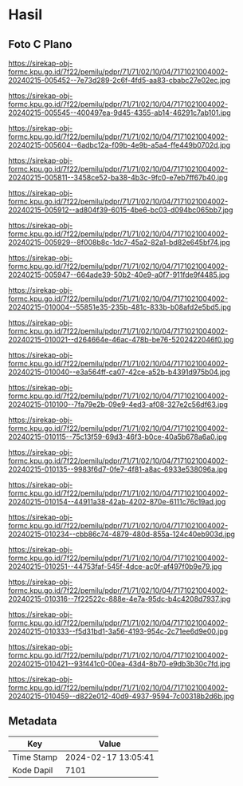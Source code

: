 # Hasil

## Foto C Plano

https://sirekap-obj-formc.kpu.go.id/7f22/pemilu/pdpr/71/71/02/10/04/7171021004002-20240215-005452--7e73d289-2c6f-4fd5-aa83-cbabc27e02ec.jpg

https://sirekap-obj-formc.kpu.go.id/7f22/pemilu/pdpr/71/71/02/10/04/7171021004002-20240215-005545--400497ea-9d45-4355-ab14-46291c7ab101.jpg

https://sirekap-obj-formc.kpu.go.id/7f22/pemilu/pdpr/71/71/02/10/04/7171021004002-20240215-005604--6adbc12a-f09b-4e9b-a5a4-ffe449b0702d.jpg

https://sirekap-obj-formc.kpu.go.id/7f22/pemilu/pdpr/71/71/02/10/04/7171021004002-20240215-005811--3458ce52-ba38-4b3c-9fc0-e7eb7ff67b40.jpg

https://sirekap-obj-formc.kpu.go.id/7f22/pemilu/pdpr/71/71/02/10/04/7171021004002-20240215-005912--ad804f39-6015-4be6-bc03-d094bc065bb7.jpg

https://sirekap-obj-formc.kpu.go.id/7f22/pemilu/pdpr/71/71/02/10/04/7171021004002-20240215-005929--8f008b8c-1dc7-45a2-82a1-bd82e645bf74.jpg

https://sirekap-obj-formc.kpu.go.id/7f22/pemilu/pdpr/71/71/02/10/04/7171021004002-20240215-005947--664ade39-50b2-40e9-a0f7-911fde9f4485.jpg

https://sirekap-obj-formc.kpu.go.id/7f22/pemilu/pdpr/71/71/02/10/04/7171021004002-20240215-010004--55851e35-235b-481c-833b-b08afd2e5bd5.jpg

https://sirekap-obj-formc.kpu.go.id/7f22/pemilu/pdpr/71/71/02/10/04/7171021004002-20240215-010021--d264664e-46ac-478b-be76-5202422046f0.jpg

https://sirekap-obj-formc.kpu.go.id/7f22/pemilu/pdpr/71/71/02/10/04/7171021004002-20240215-010040--e3a564ff-ca07-42ce-a52b-b4391d975b04.jpg

https://sirekap-obj-formc.kpu.go.id/7f22/pemilu/pdpr/71/71/02/10/04/7171021004002-20240215-010100--7fa79e2b-09e9-4ed3-af08-327e2c56df63.jpg

https://sirekap-obj-formc.kpu.go.id/7f22/pemilu/pdpr/71/71/02/10/04/7171021004002-20240215-010115--75c13f59-69d3-46f3-b0ce-40a5b678a6a0.jpg

https://sirekap-obj-formc.kpu.go.id/7f22/pemilu/pdpr/71/71/02/10/04/7171021004002-20240215-010135--9983f6d7-0fe7-4f81-a8ac-6933e538096a.jpg

https://sirekap-obj-formc.kpu.go.id/7f22/pemilu/pdpr/71/71/02/10/04/7171021004002-20240215-010154--44911a38-42ab-4202-870e-6111c76c19ad.jpg

https://sirekap-obj-formc.kpu.go.id/7f22/pemilu/pdpr/71/71/02/10/04/7171021004002-20240215-010234--cbb86c74-4879-480d-855a-124c40eb903d.jpg

https://sirekap-obj-formc.kpu.go.id/7f22/pemilu/pdpr/71/71/02/10/04/7171021004002-20240215-010251--44753faf-545f-4dce-ac0f-af497f0b9e79.jpg

https://sirekap-obj-formc.kpu.go.id/7f22/pemilu/pdpr/71/71/02/10/04/7171021004002-20240215-010316--7f22522c-888e-4e7a-95dc-b4c4208d7937.jpg

https://sirekap-obj-formc.kpu.go.id/7f22/pemilu/pdpr/71/71/02/10/04/7171021004002-20240215-010333--f5d31bd1-3a56-4193-954c-2c71ee6d9e00.jpg

https://sirekap-obj-formc.kpu.go.id/7f22/pemilu/pdpr/71/71/02/10/04/7171021004002-20240215-010421--93f441c0-00ea-43d4-8b70-e9db3b30c7fd.jpg

https://sirekap-obj-formc.kpu.go.id/7f22/pemilu/pdpr/71/71/02/10/04/7171021004002-20240215-010459--d822e012-40d9-4937-9594-7c00318b2d6b.jpg


## Metadata

| Key        | Value               |
| ---------- | ------------------- |
| Time Stamp | 2024-02-17 13:05:41 |
| Kode Dapil | 7101                |



